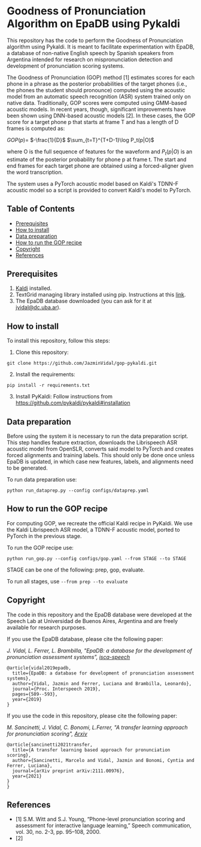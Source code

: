 # Goodness of Pronunciation Algorithm on EpaDB using Pykaldi

This repository has the code to perform the Goodness of Pronunciation algorithm using Pykaldi. It is meant to facilitate experimentation with EpaDB, a database of non-native English speech by Spanish speakers from Argentina intended for research on mispronunciation detection and development of pronunciation scoring systems. 

The Goodness of Pronunciation (GOP) method [1] estimates scores for each phone in a phrase as the posterior probabilities of the target phones (i.e., the phones the student should pronounce) computed using the acoustic model from an automatic speech recognition (ASR) system trained only on native data.
Traditionally, GOP scores were computed using GMM-based acoustic models. In recent years, though, significant improvements have been shown using DNN-based acoustic models [2]. In these cases, the GOP score for a target phone p that starts at frame T and has a length of D frames is computed as:

$GOP(p)=$ $-\frac{1}{D}$ $\sum_{t=T}^{T+D-1}\log P_t(p|O)$

where O is the full sequence of features for the waveform and $P_t(p|O)$ is an estimate of the posterior probability for phone p at frame t. The start and end frames for each target phone are obtained using a forced-aligner given the word transcription. 

The system uses a PyTorch acoustic model based on Kaldi's TDNN-F acoustic model so a script is provided to convert Kaldi's model to PyTorch.


## Table of Contents
* [Prerequisites](#prerequisites)
* [How to install](#how-to-install)
* [Data preparation](#data-preparation)
* [How to run the GOP recipe](#how-to-run-the-GOP-recipe)
* [Copyright](#copyright)
* [References](#references)

## Prerequisites
1. [Kaldi](http://kaldi-asr.org/) installed.
2. TextGrid managing library installed using pip. Instructions at this [link](https://pypi.org/project/praat-textgrids/).
3. The EpaDB database downloaded (you can ask for it at jvidal@dc.uba.ar). 

## How to install
To install this repository, follow this steps:

1. Clone this repository:
```
git clone https://github.com/JazminVidal/gop-pykaldi.git
```
2. Install the requirements:
```
pip install -r requirements.txt
```
3. Install PyKaldi:
Follow instructions from https://github.com/pykaldi/pykaldi#installation


## Data preparation
Before using the system it is necessary to run the data preparation script. This step handles feature extraction, downloads the Librispeech ASR acoustic model from OpenSLR, converts said model to PyTorch and creates forced alignments and training labels. This should only be done once unless EpaDB is updated, in which case new features, labels, and alignments need to be generated.

To run data preparation use:
```
python run_dataprep.py --config configs/dataprep.yaml
```

## How to run the GOP recipe
For computing GOP, we recreate the official Kaldi recipe in PyKaldi. We use the Kaldi Librispeech ASR model, a TDNN-F acoustic model, ported to PyTorch in the previous stage. 

To run the GOP recipe use:
```
python run_gop.py --config configs/gop.yaml --from STAGE --to STAGE
```
STAGE can be one of the following: prep, gop, evaluate.

To run all stages, use ``` --from prep --to evaluate ```


## Copyright
The code in this repository and the EpaDB database were developed at the Speech Lab at Universidad de Buenos Aires, Argentina and are freely available for research purposes. 

If you use the EpaDB database, please cite the following paper:

*J. Vidal, L. Ferrer, L. Brambilla, "EpaDB: a database for the development of pronunciation assessment systems", [isca-speech](https://www.isca-speech.org/archive/Interspeech_2019/abstracts/1839.html)*

```
@article{vidal2019epadb,
  title={EpaDB: a database for development of pronunciation assessment systems},
  author={Vidal, Jazmin and Ferrer, Luciana and Brambilla, Leonardo},
  journal={Proc. Interspeech 2019},
  pages={589--593},
  year={2019}
}
```

If you use the code in this repository, please cite the following paper:

*M. Sancinetti, J. Vidal, C. Bonomi, L.Ferrer, "A transfer learning approach for pronunciation scoring", [Arxiv](https://arxiv.org/pdf/2111.00976.pdf)*

```
@article{sancinetti2021transfer,
  title={A transfer learning based approach for pronunciation scoring},
  author={Sancinetti, Marcelo and Vidal, Jazmin and Bonomi, Cyntia and Ferrer, Luciana},
  journal={arXiv preprint arXiv:2111.00976},
  year={2021}
}
}
```

## References
* [1] S.M. Witt and S.J. Young, “Phone-level pronunciation scoring and assessment for interactive language learning,” Speech
communication, vol. 30, no. 2-3, pp. 95–108, 2000.
* [2]







